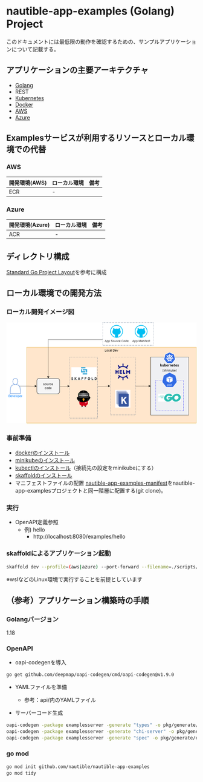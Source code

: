 # nautible-app-examples (Golang) Project
このドキュメントには最低限の動作を確認するための、サンプルアプリケーションについて記載する。

## アプリケーションの主要アーキテクチャ
* [Golang](https://go.dev/)
* REST
* [Kubernetes](https://kubernetes.io/)
* [Docker](https://www.docker.com/)
* [AWS](https://aws.amazon.com/)
* [Azure](https://azure.microsoft.com/ja-jp/)

## Examplesサービスが利用するリソースとローカル環境での代替
### AWS
|  開発環境(AWS)  |  ローカル環境  | 備考 |
| ---- | ---- | ---- |
| ECR  | -    |      |

### Azure
|  開発環境(Azure)  |  ローカル環境  | 備考 |
| ---- | ---- | ---- |
| ACR  | -    |      |

## ディレクトリ構成
[Standard Go Project Layout](https://github.com/golang-standards/project-layout/blob/master/README_ja.md)を参考に構成


## ローカル環境での開発方法
### ローカル開発イメージ図
![ローカル開発イメージ](./assets/local-dev-image.png)

### 事前準備
* [dockerのインストール](https://docs.docker.com/get-docker/)
* [minikubeのインストール](https://kubernetes.io/ja/docs/tasks/tools/install-minikube/)
* [kubectlのインストール](https://kubernetes.io/ja/docs/tasks/tools/install-kubectl/)（接続先の設定をminikubeにする）
* [skaffoldのインストール](https://skaffold.dev/docs/install/)
* マニフェストファイルの配置
  [nautible-app-examples-manifest](https://github.com/nautible/nautible-app-examples-manifest)をnautible-app-examplesプロジェクトと同一階層に配置する(git clone)。

### 実行
- OpenAPI定義参照
  - 例) hello
    - http://localhost:8080/examples/hello

### skaffoldによるアプリケーション起動

```bash
skaffold dev --profile=(aws|azure) --port-forward --filename=./scripts/skaffold.yaml
```
※wslなどのLinux環境で実行することを前提としています

## （参考）アプリケーション構築時の手順
### Golangバージョン
1.18

### OpenAPI
- oapi-codegenを導入
```bash
go get github.com/deepmap/oapi-codegen/cmd/oapi-codegen@v1.9.0
```

- YAMLファイルを準備
  - 参考：api/内のYAMLファイル

- サーバーコード生成
```bash
oapi-codegen -package examplesserver -generate "types" -o pkg/generate/examplesserver/types.go api/examples.yaml
oapi-codegen -package examplesserver -generate "chi-server" -o pkg/generate/examplesserver/server.go api/examples.yaml
oapi-codegen -package examplesserver -generate "spec" -o pkg/generate/examplesserver/spec.go api/examples.yaml
```

### go mod
```bash
go mod init github.com/nautible/nautible-app-examples
go mod tidy
```
